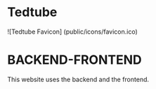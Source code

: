 # Tedtube

![Tedtube Favicon] (public/icons/favicon.ico)

# BACKEND-FRONTEND

This website uses the backend and the frontend.
